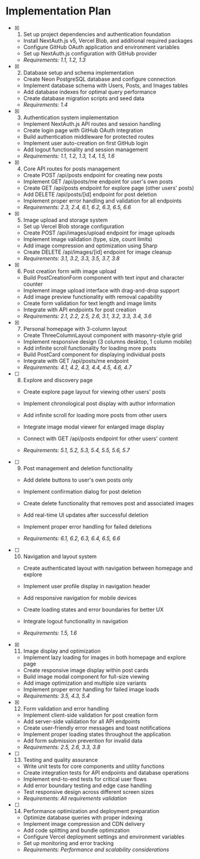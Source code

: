 # Implementation Plan

- [x] 1. Set up project dependencies and authentication foundation

  - Install NextAuth.js v5, Vercel Blob, and additional required packages
  - Configure GitHub OAuth application and environment variables
  - Set up NextAuth.js configuration with GitHub provider
  - _Requirements: 1.1, 1.2, 1.3_

- [x] 2. Database setup and schema implementation

  - Create Neon PostgreSQL database and configure connection
  - Implement database schema with Users, Posts, and Images tables
  - Add database indexes for optimal query performance
  - Create database migration scripts and seed data
  - _Requirements: 1.4_

- [x] 3. Authentication system implementation

  - Implement NextAuth.js API routes and session handling
  - Create login page with GitHub OAuth integration
  - Build authentication middleware for protected routes
  - Implement user auto-creation on first GitHub login
  - Add logout functionality and session management
  - _Requirements: 1.1, 1.2, 1.3, 1.4, 1.5, 1.6_

- [x] 4. Core API routes for posts management

  - Create POST /api/posts endpoint for creating new posts
  - Implement GET /api/posts/me endpoint for user's own posts
  - Create GET /api/posts endpoint for explore page (other users' posts)
  - Add DELETE /api/posts/[id] endpoint for post deletion
  - Implement proper error handling and validation for all endpoints
  - _Requirements: 2.3, 2.4, 6.1, 6.2, 6.3, 6.5, 6.6_

- [x] 5. Image upload and storage system

  - Set up Vercel Blob storage configuration
  - Create POST /api/images/upload endpoint for image uploads
  - Implement image validation (type, size, count limits)
  - Add image compression and optimization using Sharp
  - Create DELETE /api/images/[id] endpoint for image cleanup
  - _Requirements: 3.1, 3.2, 3.3, 3.5, 3.7, 3.8_

- [x] 6. Post creation form with image upload

  - Build PostCreationForm component with text input and character counter
  - Implement image upload interface with drag-and-drop support
  - Add image preview functionality with removal capability
  - Create form validation for text length and image limits
  - Integrate with API endpoints for post creation
  - _Requirements: 2.1, 2.2, 2.5, 2.6, 3.1, 3.2, 3.3, 3.4, 3.6_

- [x] 7. Personal homepage with 3-column layout

  - Create ThreeColumnLayout component with masonry-style grid
  - Implement responsive design (3 columns desktop, 1 column mobile)
  - Add infinite scroll functionality for loading more posts
  - Build PostCard component for displaying individual posts
  - Integrate with GET /api/posts/me endpoint
  - _Requirements: 4.1, 4.2, 4.3, 4.4, 4.5, 4.6, 4.7_

- [ ] 8. Explore and discovery page

  - Create explore page layout for viewing other users' posts
  - Implement chronological post display with author information
  - Add infinite scroll for loading more posts from other users
  - Integrate image modal viewer for enlarged image display
  - Connect with GET /api/posts endpoint for other users' content

  - _Requirements: 5.1, 5.2, 5.3, 5.4, 5.5, 5.6, 5.7_

- [ ] 9. Post management and deletion functionality

  - Add delete buttons to user's own posts only
  - Implement confirmation dialog for post deletion
  - Create delete functionality that removes post and associated images
  - Add real-time UI updates after successful deletion

  - Implement proper error handling for failed deletions
  - _Requirements: 6.1, 6.2, 6.3, 6.4, 6.5, 6.6_

- [ ] 10. Navigation and layout system

  - Create authenticated layout with navigation between homepage and explore
  - Implement user profile display in navigation header
  - Add responsive navigation for mobile devices

  - Create loading states and error boundaries for better UX
  - Integrate logout functionality in navigation
  - _Requirements: 1.5, 1.6_

- [x] 11. Image display and optimization

  - Implement lazy loading for images in both homepage and explore page
  - Create responsive image display within post cards
  - Build image modal component for full-size viewing
  - Add image optimization and multiple size variants
  - Implement proper error handling for failed image loads
  - _Requirements: 3.5, 4.3, 5.4_

- [x] 12. Form validation and error handling

  - Implement client-side validation for post creation form
  - Add server-side validation for all API endpoints
  - Create user-friendly error messages and toast notifications
  - Implement proper loading states throughout the application
  - Add form submission prevention for invalid data
  - _Requirements: 2.5, 2.6, 3.3, 3.8_

- [ ] 13. Testing and quality assurance

  - Write unit tests for core components and utility functions
  - Create integration tests for API endpoints and database operations
  - Implement end-to-end tests for critical user flows
  - Add error boundary testing and edge case handling
  - Test responsive design across different screen sizes
  - _Requirements: All requirements validation_

- [ ] 14. Performance optimization and deployment preparation
  - Optimize database queries with proper indexing
  - Implement image compression and CDN delivery
  - Add code splitting and bundle optimization
  - Configure Vercel deployment settings and environment variables
  - Set up monitoring and error tracking
  - _Requirements: Performance and scalability considerations_
